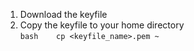 1. Download the keyfile  
2. Copy the keyfile to your home directory  
`bash   
cp <keyfile_name>.pem ~
`

